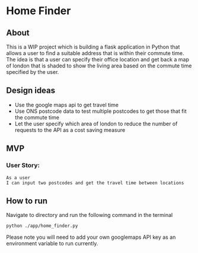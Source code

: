 # Home Finder

## About
This is a WIP project which is building a flask application in Python that allows a user to find a suitable address 
that is within their commute time. The idea is that a user can specify their office location and get back a map of london
that is shaded to show the living area based on the commute time specified by the user.

## Design ideas
- Use the google maps api to get travel time 
- Use ONS postcode data to test multiple postcodes to get those that fit the commute time
- Let the user specify which area of london to reduce the number of requests to the API as a cost saving measure


## MVP 
### User Story:
```
As a user
I can input two postcodes and get the travel time between locations
``` 

## How to run
Navigate to directory and run the following command in the terminal
```bash
python ./app/home_finder.py
```
Please note you will need to add your own googlemaps API key as an environment variable to run currently.